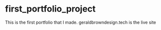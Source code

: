 # first_portfolio_project
This is the first portfolio that I made. geraldbrowndesign.tech is the live site
